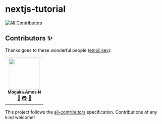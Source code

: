# nextjs-tutorial
<!-- ALL-CONTRIBUTORS-BADGE:START - Do not remove or modify this section -->
[![All Contributors](https://img.shields.io/badge/all_contributors-1-orange.svg?style=flat-square)](#contributors-)
<!-- ALL-CONTRIBUTORS-BADGE:END -->
## Contributors ✨

Thanks goes to these wonderful people ([emoji key](https://allcontributors.org/docs/en/emoji-key)):

<!-- ALL-CONTRIBUTORS-LIST:START - Do not remove or modify this section -->
<!-- prettier-ignore-start -->
<!-- markdownlint-disable -->
<table>
  <tr>
    <td align="center"><a href="https://github.com/Mogakamo"><img src="https://avatars.githubusercontent.com/u/61131314?v=4?s=100" width="100px;" alt=""/><br /><sub><b>Mogaka Amos N</b></sub></a><br /><a href="#design-Mogakamo" title="Design">🎨</a> <a href="#infra-Mogakamo" title="Infrastructure (Hosting, Build-Tools, etc)">🚇</a> <a href="#maintenance-Mogakamo" title="Maintenance">🚧</a></td>
  </tr>
</table>

<!-- markdownlint-restore -->
<!-- prettier-ignore-end -->

<!-- ALL-CONTRIBUTORS-LIST:END -->

This project follows the [all-contributors](https://github.com/all-contributors/all-contributors) specification. Contributions of any kind welcome!